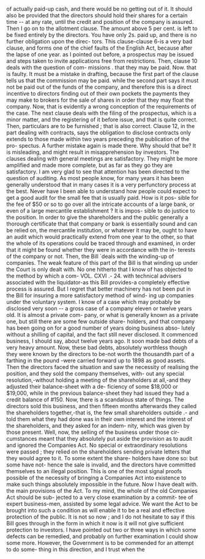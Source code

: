 of actually paid-up cash, and there would be no getting out of it. It should also be provided that the directors should hold their shares for a certain time -- at any rate, until the credit and position of the company is assured. Then I go on to the allotment clause. The amount above 5 per cent. is left to be fixed entirely by the directors. You have only 2s. paid up, and there is no further obligation upon the direc- tors. This clause-clause 6-is a very bad clause, and forms one of the chief faults of the English Act, because after the lapse of one year. as I pointed out before, a prospectus may be issued and steps taken to invite applications free from restrictions. Then, clause 10 deals with the question of com- missions . that they may be paid. Now. that is faulty. It must be a mistake in drafting, because the first part of the clause tells us that the commission may be paid. while the second part says it must not be paid out of the funds of the company, and therefore this is a direct incentive to directors finding out of their own pockets the payments they may make to brokers for the sale of shares in order that they may float the company. Now, that is evidently a wrong conception of the requirements of the case. The next clause deals with the filing of the prospectus, which is a minor matter, and the registering of it before issue, and that is quite correct. Then, particulars are to be furnished ; that is also correct. Clause 12, in the part dealing with contracts, says the obligation to disclose contracts only extends to those made within two years preceding the publication of the pro- spectus. A further mistake again is made there. Why should that be? It is misleading, and might result in misapprehension by investors. The clauses dealing with general meetings are satisfactory. They might be more amplified and made more complete, but as far as they go they are satisfactory. I am very glad to see that attention has been directed to the question of auditing. As most people know, for many years it has been generally understood that in many cases it is a very perfunctory process at the best. Never have I been able to understand how people could expect to get a good audit for the small fee that is usually paid. How is it pos- sible for the fee of $50 or so to go over all the intricate accounts of a large bank, or even of a large mercantile establishment ? It is impos- sible to do justice to the position. In order to give the shareholders and the public generally a thorough certificate that that company or bank is essentially sound and can be relied on, the mercantile institution, or whatever it may be, ought to have an audit which would practically extend from one year to the other, so that the whole of its operations could be traced through and examined, in order that it might be found whether they were in accordance with the in- terests of the company or not. Then, the Bill `deals with the winding-up of companies. The weak feature of this part of the Bill is that winding up under the Court is only dealt with. No one hitherto that I know of has objected to the method by which a com- VOL. CXVI .- 24. with technical advisers associated with the liquidator-as this Bill provides-a completely effective process is assured. But I regret that better machinery has not been put in the Bill for insuring a more satisfactory method of wind- ing up companies under the voluntary system. I know of a case which may probably be disclosed very soon -- a gross case of a company eleven or twelve years old. It is almost a private com- pany, or what is generally known as a private one, but still there are some few outside share- holders, and that company has been going on for a good number of years doing business abso- lutely without a shilling of capital, and the fact still never disclosed. It commenced business, I should say, about twelve years ago. It soon made bad debts of a very heavy amount. Now, these bad debts, absolutely worthless though they were known by the directors to be-not worth the thousandth part of a farthing in the pound -were carried forward up to 1898 as good assets. Then the directors faced the situation and saw the necessity of realising the position, and they sold the company themselves, with- out any special resolution,-without holding a meeting of the shareholders at all,-and they adjusted their balance-sheet with a de- ficiency of some $18,000 or $19,000, while in the previous balance-sheet they had issued they had a credit balance of #150. Now, there is a scandalous state of things. The directors sold this business, and then fifteen months afterwards they called the shareholders together,-that is, the few small shareholders outside .- and told them what they had done was in their own interest and the interest of the shareholders, and they asked for an indem- nity, which was given by those present. Well, now, the selling of the business under those cir- cumstances meant that they absolutely put aside the provision as to audit and ignored the Companies Act. No special or extraordinary resolutions were passed ; they relied on the shareholders sending private letters that they would agree to it. To some extent the share- holders have done so: but some have not- hence the sale is invalid, and the directors have committed themselves to an illegal position. This is one of the most signal proofs possible of the necessity of bringing a Companies Act into existence to make such things absolutely impossible in the future. Now I have dealt with. the main provisions of the Act. To my mind, the whole of the old Companies Act should be sub- jected to a very close examination by a commit- tee of expert business-men, assisted by some legal advice. We want the Act to be brought into such a condition as will enable it to be a real and effective protection of the public. It is not so now ; and I do not hesitate to say if this Bill goes through in the form in which it now is it will not give sufficient protection to investors. I have pointed out two or three ways in which some defects can be remedied, and probably on further examination I could show some more. However, the Government is to be commended for an attempt to do some- thing in this direction, and I trust when the 